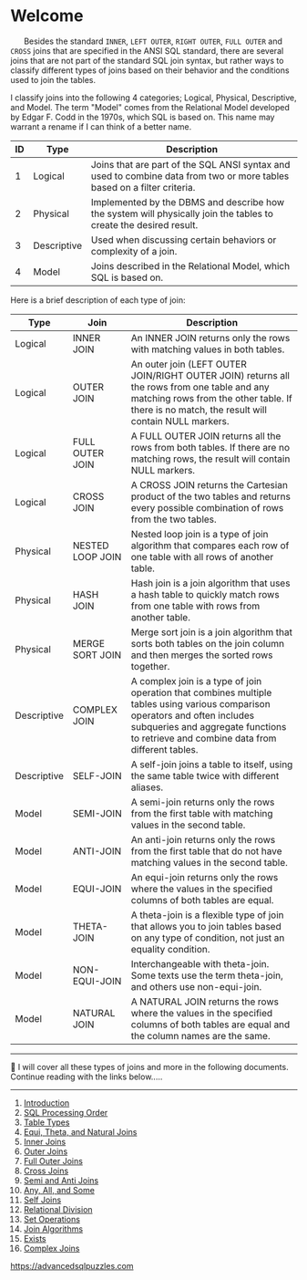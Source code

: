 # Welcome

&nbsp;&nbsp;&nbsp;&nbsp;&nbsp;&nbsp;Besides the standard `INNER`, `LEFT OUTER`, `RIGHT OUTER`, `FULL OUTER` and `CROSS` joins that are specified in the ANSI SQL standard, there are several joins that are not part of the standard SQL join syntax, but rather ways to classify different types of joins based on their behavior and the conditions used to join the tables.  

I classify joins into the following 4 categories; Logical, Physical, Descriptive, and Model.  The term "Model" comes from the Relational Model developed by Edgar F. Codd in the 1970s, which SQL is based on.  This name may warrant a rename if I can think of a better name.


| ID |    Type     |                                                          Description                                                    |
|----|-------------|-------------------------------------------------------------------------------------------------------------------------|
| 1  | Logical     | Joins that are part of the SQL ANSI syntax and used to combine data from two or more tables based on a filter criteria. | 
| 2  | Physical    | Implemented by the DBMS and describe how the system will physically join the tables to create the desired result.       |
| 3  | Descriptive | Used when discussing certain behaviors or complexity of a join.                                                         |
| 4  | Model       | Joins described in the Relational Model, which SQL is based on.                                                         |


Here is a brief description of each type of join:

|     Type    |       Join       |                                                                                                             Description                                                                                               |
|-------------|------------------|-----------------------------------------------------------------------------------------------------------------------------------------------------------------------------------------------------------------------|
| Logical     | INNER JOIN       | An INNER JOIN returns only the rows with matching values in both tables.                                                                                                                                              |
| Logical     | OUTER JOIN       | An outer join (LEFT OUTER JOIN/RIGHT OUTER JOIN) returns all the rows from one table and any matching rows from the other table. If there is no match, the result will contain NULL markers.                          |
| Logical     | FULL OUTER JOIN  | A FULL OUTER JOIN returns all the rows from both tables.  If there are no matching rows, the result will contain NULL markers.                                                                                        |
| Logical     | CROSS JOIN       | A CROSS JOIN returns the Cartesian product of the two tables and returns every possible combination of rows from the two tables.                                                                                      |
| Physical    | NESTED LOOP JOIN | Nested loop join is a type of join algorithm that compares each row of one table with all rows of another table.                                                                                                      |
| Physical    | HASH JOIN        | Hash join is a join algorithm that uses a hash table to quickly match rows from one table with rows from another table.                                                                                               |
| Physical    | MERGE SORT JOIN  | Merge sort join is a join algorithm that sorts both tables on the join column and then merges the sorted rows together.                                                                                               |
| Descriptive | COMPLEX JOIN     | A complex join is a type of join operation that combines multiple tables using various comparison operators and often includes subqueries and aggregate functions to retrieve and combine data from different tables. |
| Descriptive | SELF-JOIN        | A self-join joins a table to itself, using the same table twice with different aliases.                                                                                                                               |
| Model       | SEMI-JOIN        | A semi-join returns only the rows from the first table with matching values in the second table.                                                                                                                      |
| Model       | ANTI-JOIN        | An anti-join returns only the rows from the first table that do not have matching values in the second table.                                                                                                         |
| Model       | EQUI-JOIN        | An equi-join returns only the rows where the values in the specified columns of both tables are equal.                                                                                                                |
| Model       | THETA-JOIN       | A theta-join is a flexible type of join that allows you to join tables based on any type of condition, not just an equality condition.                                                                                |
| Model       | NON-EQUI-JOIN    | Interchangeable with theta-join.  Some texts use the term theta-join, and others use non-equi-join.                                                                                                                    |
| Model       | NATURAL JOIN     | A NATURAL JOIN returns the rows where the values in the specified columns of both tables are equal and the column names are the same.                                                                                 |

---------------------------------------------------------

:electric_plug: I will cover all these types of joins and more in the following documents.  Continue reading with the links below.....

---------------------------------------------------------

1. [Introduction](01%20-%20Introduction.md)
2. [SQL Processing Order](02%20-%20SQL%20Query%20Processing%20Order.md)
3. [Table Types](03%20-%20Table%20Types.md)
4. [Equi, Theta, and Natural Joins](04%20-%20Equi%2C%20Theta%2C%20and%20Natural%20Joins.md)
5. [Inner Joins](05%20-%20Inner%20Join.md)
6. [Outer Joins](06%20-%20Outer%20Joins.md)
7. [Full Outer Joins](07%20-%20Full%20Outer%20Join.md)
8. [Cross Joins](08%20-%20Cross%20Join.md)
9. [Semi and Anti Joins](09%20-%20Semi%20and%20Anti%20Joins.md)
10. [Any, All, and Some](10%20-%20Any%2C%20All%2C%20and%20Some.md)
11. [Self Joins](11%20-%20Self%20Join.md)
12. [Relational Division](12%20-%20Relational%20Division.md)
13. [Set Operations](13%20-%20Set%20Operations.md)
14. [Join Algorithms](14%20-%20Join%20Algorithms.md)
15. [Exists](15%20-%20Exists.md)
16. [Complex Joins](16%20-%20Complex%20Joins.md)

https://advancedsqlpuzzles.com
